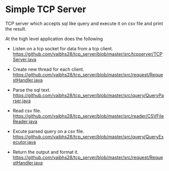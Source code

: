 # Simple TCP Server
TCP server which accepts sql like query and execute it on csv file and print the result.

At the high level application does the following 

- Listen on a tcp socket for data from a tcp client. https://github.com/vaibhs28/tcp_server/blob/master/src/tcpserver/TCPServer.java

- Create new thread for each client. https://github.com/vaibhs28/tcp_server/blob/master/src/request/RequestHandler.java

- Parse the sql text. https://github.com/vaibhs28/tcp_server/blob/master/src/query/QueryParser.java

- Read csv file. https://github.com/vaibhs28/tcp_server/blob/master/src/reader/CSVFileReader.java

- Excute parsed query on a csv file. https://github.com/vaibhs28/tcp_server/blob/master/src/query/QueryExecutor.java

- Return the output and format it. https://github.com/vaibhs28/tcp_server/blob/master/src/request/RequestHandler.java
